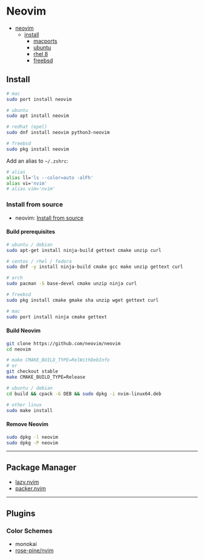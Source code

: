 # Neovim

- [neovim](https://github.com/neovim/neovim)
  - [install](https://github.com/neovim/neovim/wiki/Installing-Neovim)
    - [macports](https://github.com/neovim/neovim/wiki/Installing-Neovim#macports)
    - [ubuntu](https://github.com/neovim/neovim/wiki/Installing-Neovim#ubuntu)
    - [rhel 8](https://github.com/neovim/neovim/wiki/Installing-Neovim#centos-8--rhel-8)
    - [freebsd](https://github.com/neovim/neovim/wiki/Installing-Neovim#freebsd)

## Install

```bash
# mac
sudo port install neovim

# ubuntu
sudo apt install neovim

# redhat (epel)
sudo dnf install neovim python3-neovim

# freebsd
sudo pkg install neovim
```

Add an alias to `~/.zshrc`:

```bash
# alias
alias ll='ls --color=auto -alFh'
alias vi='nvim'
# alias vim='nvim'
```

### Install from source

- neovim: [Install from source](https://github.com/neovim/neovim/wiki/Installing-Neovim#install-from-source)

#### Build prerequisites

```bash
# ubuntu / debian
sudo apt-get install ninja-build gettext cmake unzip curl

# centos / rhel / fedora
sudo dnf -y install ninja-build cmake gcc make unzip gettext curl

# arch
sudo pacman -S base-devel cmake unzip ninja curl

# freebsd
sudo pkg install cmake gmake sha unzip wget gettext curl

# mac
sudo port install ninja cmake gettext
```

#### Build Neovim

```bash
git clone https://github.com/neovim/neovim
cd neovim

# make CMAKE_BUILD_TYPE=RelWithDebInfo
# or
git checkout stable
make CMAKE_BUILD_TYPE=Release

# ubuntu / debian
cd build && cpack -G DEB && sudo dpkg -i nvim-linux64.deb

# other linux
sudo make install
```

#### Remove Neovim

```bash
sudo dpkg -l neovim
sudo dpkg -P neovim
```

---

## Package Manager

- [lazy.nvim](https://github.com/folke/lazy.nvim)
- [packer.nvim](https://github.com/wbthomason/packer.nvim)

---

## Plugins

### Color Schemes

- monokai
- [rose-pine/nvim](https://github.com/rose-pine/neovim)
